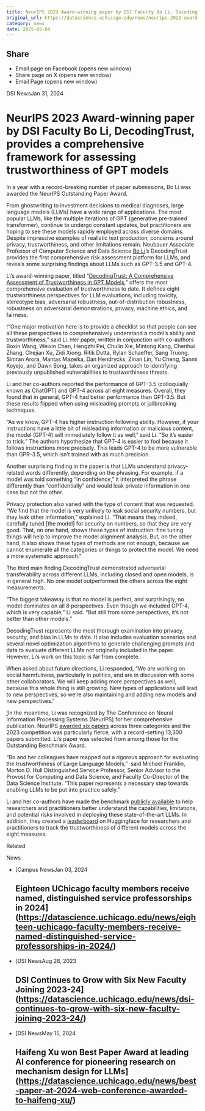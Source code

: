 ```yaml
---
title: NeurIPS 2023 Award-winning paper by DSI Faculty Bo Li, DecodingTrust, provides a comprehensive framework for assessing trustworthiness of GPT models – DSI
original_url: https://datascience.uchicago.edu/news/neurips-2023-award-winning-paper-by-dsi-faculty-bo-li-decodingtrust-provides-a-comprehensive-framework-for-assessing-trustworthiness-of-gpt-models
category: news
date: 2025-05-04
---
```


## Share

* Email page on Facebook (opens new window)
* Share page on X (opens new window)
* Email Page (opens new window)

<!-- Table-like structure detected -->

DSI NewsJan 31, 2024

# NeurIPS 2023 Award-winning paper by DSI Faculty Bo Li, DecodingTrust, provides a comprehensive framework for assessing trustworthiness of GPT models

In a year with a record-breaking number of paper submissions, Bo Li was awarded the NeurIPS Outstanding Paper Award.

From ghostwriting to investment decisions to medical diagnoses, large language models (LLMs) have a wide range of applications. The most popular LLMs, like the multiple iterations of GPT (generative pre-trained transformer), continue to undergo constant updates, but practitioners are hoping to see these models rapidly employed across diverse domains. Despite impressive examples of realistic text production, concerns around privacy, trustworthiness, and other limitations remain. Neubauer Associate Professor of Computer Science and Data Science [Bo Li](https://datascience.uchicago.edu/people/bo-li/)’s DecodingTrust provides the first comprehensive risk assessment platform for LLMs, and reveals some surprising findings about LLMs such as GPT-3.5 and GPT-4.

Li’s award-winning paper, titled “[DecodingTrust: A Comprehensive Assessment of Trustworthiness in GPT Models](https://neurips.cc/virtual/2023/oral/73736),” offers the most comprehensive evaluation of trustworthiness to date. It defines eight trustworthiness perspectives for LLM evaluations, including toxicity, stereotype bias, adversarial robustness, out-of-distribution robustness, robustness on adversarial demonstrations, privacy, machine ethics, and fairness.

!“One major motivation here is to provide a checklist so that people can see all these perspectives to comprehensively understand a model’s ability and trustworthiness,” said Li. Her paper, written in conjunction with co-authors Boxin Wang, Weixin Chen, Hengzhi Pei, Chulin Xie, Mintong Kang, Chenhui Zhang, Chejian Xu, Zidi Xiong. Ritik Dutta, Rylan Schaeffer, Sang Truong, Simran Arora, Mantas Mazeika, Dan Hendrycks, Zinan Lin, Yu Cheng, Sanmi Koyejo, and Dawn Song, takes an organized approach to identifying previously unpublished vulnerabilities to trustworthiness threats.

Li and her co-authors reported the performance of GPT-3.5 (colloquially known as ChatGPT) and GPT-4 across all eight measures. Overall, they found that in general, GPT-4 had better performance than GPT-3.5. But these results flipped when using misleading prompts or jailbreaking techniques.

“As we know, GPT-4 has higher instruction following ability. However, if your instructions have a little bit of misleading information or malicious content, the model (GPT-4) will immediately follow it as well,” said Li. “So it’s easier to trick.” The authors hypothesize that GPT-4 is easier to fool because it follows instructions more precisely. This leads GPT-4 to be more vulnerable than GPR-3.5, which isn’t trained with as much precision.

Another surprising finding in the paper is that LLMs understand privacy-related words differently, depending on the phrasing. For example, if a model was told something “in confidence,” it interpreted the phrase differently than “confidentially” and would leak private information in one case but not the other.

Privacy protection also varied with the type of content that was requested. “We find that the model is very unlikely to leak social security numbers, but they leak other information,” explained Li. “That means they indeed, carefully tuned [the model] for security on numbers, so that they are very good. That, on one hand, shows these types of instruction: fine tuning things will help to improve the model alignment analysis. But, on the other hand, it also shows these types of methods are not enough, because we cannot enumerate all the categories or things to protect the model. We need a more systematic approach.”

The third main finding DecodingTrust demonstrated adversarial transferability across different LLMs, including closed and open models, is in general high. No one model outperformed the others across the eight measurements.

“The biggest takeaway is that no model is perfect, and surprisingly, no model dominates on all 8 perspectives. Even though we included GPT-4, which is very capable,” Li said. “But still from some perspectives, it’s not better than other models.”

DecodingTrust represents the most thorough examination into privacy, security, and bias in LLMs to date. It also includes evaluation scenarios and several novel optimization algorithms to generate challenging prompts and data to evaluate different LLMs not originally included in the paper. However, Li’s work on this topic is far from complete.

When asked about future directions, Li responded, “We are working on social harmfulness, particularly in politics, and are in discussion with some other collaborators. We will keep adding more perspectives as well, because this whole thing is still growing. New types of applications will lead to new perspectives, so we’re also maintaining and adding new models and new perspectives.”

[!](http://datascience.uchicago.edu/wp-content/uploads/2024/01/neurips-logo-svg.svg)In the meantime, Li was recognized by The Conference on Neural Information Processing Systems (NeurIPS) for her comprehensive publication. NeurIPS [awarded six papers](https://blog.neurips.cc/2023/12/11/announcing-the-neurips-2023-paper-awards/) across three categories and the 2023 competition was particularly fierce, with a record-setting 13,300 papers submitted. Li’s paper was selected from among those for the Outstanding Benchmark Award.

“Bo and her colleagues have mapped out a rigorous approach for evaluating the trustworthiness of Large Language Models,”  said Michael Franklin, Morton D. Hull Distinguished Service Professor, Senior Advisor to the Provost for Computing and Data Science, and Faculty Co-Director of the Data Science Institute. “This paper represents a necessary step towards enabling LLMs to be put into practice safely.”

Li and her co-authors have made the benchmark [publicly available](https://decodingtrust.github.io/) to help researchers and practitioners better understand the capabilities, limitations, and potential risks involved in deploying these state-of-the-art LLMs. In addition, they created a [leaderboard](https://huggingface.co/spaces/AI-Secure/llm-trustworthy-leaderboard) on Huggingface for researchers and practitioners to track the trustworthiness of different models across the eight measures.

Related

News

* [Campus NewsJan 03, 2024

  ## Eighteen UChicago faculty members receive named, distinguished service professorships in 2024](https://datascience.uchicago.edu/news/eighteen-uchicago-faculty-members-receive-named-distinguished-service-professorships-in-2024/)
* [DSI NewsAug 28, 2023

  ## DSI Continues to Grow with Six New Faculty Joining 2023-24](https://datascience.uchicago.edu/news/dsi-continues-to-grow-with-six-new-faculty-joining-2023-24/)
* [DSI NewsMay 15, 2024

  ## Haifeng Xu won Best Paper Award at leading AI conference for pioneering research on mechanism design for LLMs](https://datascience.uchicago.edu/news/best-paper-at-2024-web-conference-awarded-to-haifeng-xu/)